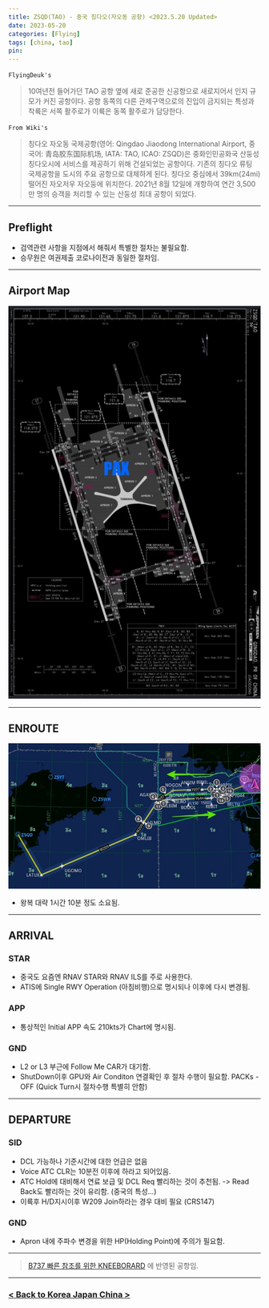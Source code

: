 ```yaml
---
title: ZSQD(TAO) - 중국 칭다오(자오동 공항) <2023.5.20 Updated>
date: 2023-05-20
categories: [Flying]
tags: [china, tao]
pin:
---
```


`FlyingDeuk's`
>10여년전 들어가던 TAO 공항 옆에 새로 준공한 신공항으로 새로지어서 인지 규모가 커진 공항이다. 공항 동쪽의 다른 관제구역으로의 진입이 금지되는 특성과 착륙은 서쪽 활주로가 이륙은 동쪽 활주로가 담당한다.   


`From Wiki's`
>칭다오 자오동 국제공항(영어: Qingdao Jiaodong International Airport, 중국어: 青岛胶东国际机场, IATA: TAO, ICAO: ZSQD)은 중화인민공화국 산둥성 칭다오시에 서비스를 제공하기 위해 건설되었는 공항이다. 기존의 칭다오 류팅 국제공항을 도시의 주요 공항으로 대체하게 된다. 칭다오 중심에서 39km(24mi) 떨어진 자오저우 자오둥에 위치한다. 2021년 8월 12일에 개항하여 연간 3,500만 명의 승객을 처리할 수 있는 산둥성 최대 공항이 되었다.

--------

## Preflight
- 검역관련 사항을 지점에서 해줘서 특별한 절차는 불필요함. 
- 승무원은 여권제출 코로나이전과 동일한 절차임. 

---------

## Airport Map
![nkg](/img/flying/airport/tao_ap.jpg)

------------

## ENROUTE
![nkg](/img/flying/airport/icntao.jpg)

- 왕복 대략 1시간 10분 정도 소요됨. 

--------

## ARRIVAL
### STAR
- 중국도 요즘엔 RNAV STAR와 RNAV ILS를 주로 사용한다. 
- ATIS에 Single RWY Operation (아침비행)으로 명시되나 이후에 다시 변경됨. 

### APP
- 통상적인 Initial APP 속도 210kts가 Chart에 명시됨. 

### GND
- L2 or L3 부근에 Follow Me CAR가 대기함. 
- ShutDown이후 GPU와 Air Conditon 연결확인 후 절차 수행이 필요함. PACKs - OFF (Quick Turn시 절차수행 특별히 안함)

-------

## DEPARTURE
### SID
- DCL 가능하나 기준시간에 대한 언급은 없음 
- Voice ATC CLR는 10분전 이후에 하라고 되어있음. 
- ATC Hold에 대비해서 연료 보급 및 DCL Req 빨리하는 것이 추천됨. -> Read Back도 빨리하는 것이 유리함. (중국의 특성...)
- 이륙후 H/D지시이후 W209 Join하라는 경우 대비 필요 (CRS147)

### GND
- Apron 내에 주파수 변경을 위한 HP(Holding Point)에 주의가 필요함. 

----

> [B737 빠른 참조를 위한 KNEEBORARD](/posts/B737-kneeboard/) 에 반영된 공항임. 

-------


### [< Back to Korea Japan China >](/posts/KoreaJapanChina/)
